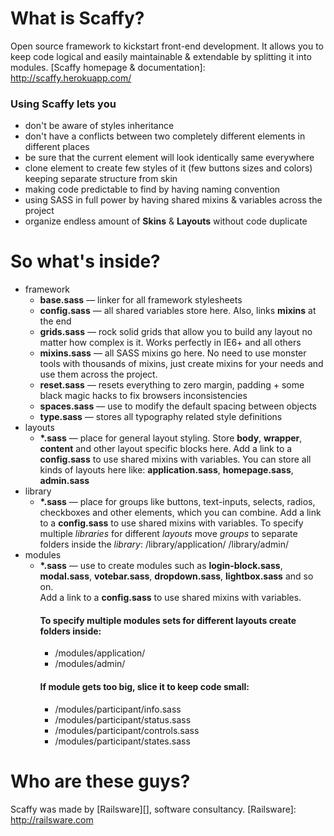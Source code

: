 # What is Scaffy?
Open source framework to kickstart front-end development. It allows you to keep code logical and easily maintainable & extendable by splitting it into modules.
[Scaffy homepage & documentation]: http://scaffy.herokuapp.com/

### Using Scaffy lets you
* don't be aware of styles inheritance
* don't have a conflicts between two completely different elements in different places
* be sure that the current element will look identically same everywhere
* clone element to create few styles of it (few buttons sizes and colors) keeping separate structure from skin
* making code predictable to find by having naming convention
* using SASS in full power by having shared mixins & variables across the project
* organize endless amount of **Skins** & **Layouts** without code duplicate

# So what's inside?
* framework
  * **base.sass** — linker for all framework stylesheets
  * **config.sass** — all shared variables store here. Also, links **mixins** at the end
  * **grids.sass** — rock solid grids that allow you to build any layout no matter how complex is it. Works perfectly in IE6+ and all others
  * **mixins.sass** — all SASS mixins go here. No need to use monster tools with thousands of mixins, just create mixins for your needs and use them across the project.
  * **reset.sass** — resets everything to zero margin, padding + some black magic hacks to fix browsers inconsistencies
  * **spaces.sass** — use to modify the default spacing between objects
  * **type.sass** — stores all typography related style definitions
* layouts
  * **\*.sass** — place for general layout styling. Store **body**, **wrapper**, **content** and other layout specific blocks here.
    Add a link to a **config.sass** to use shared mixins with variables.
    You can store all kinds of layouts here like: **application.sass**, **homepage.sass**, **admin.sass**
* library
  * **\*.sass** — place for groups like buttons, text-inputs, selects, radios, checkboxes and other elements, which you can combine.
    Add a link to a **config.sass** to use shared mixins with variables.
    To specify multiple *libraries* for different *layouts* move *groups* to separate folders inside the *library*:
    /library/application/
    /library/admin/
* modules
  * **\*.sass** — use to create modules such as **login-block.sass**, **modal.sass**, **votebar.sass**, **dropdown.sass**, **lightbox.sass** and so on.  
    Add a link to a **config.sass** to use shared mixins with variables.  
    #### To specify multiple modules sets for different layouts create folders inside:
    * /modules/application/
    * /modules/admin/
    #### If module gets too big, slice it to keep code small:
    * /modules/participant/info.sass
    * /modules/participant/status.sass
    * /modules/participant/controls.sass
    * /modules/participant/states.sass

# Who are these guys?
Scaffy was made by [Railsware][], software consultancy.
[Railsware]: http://railsware.com

